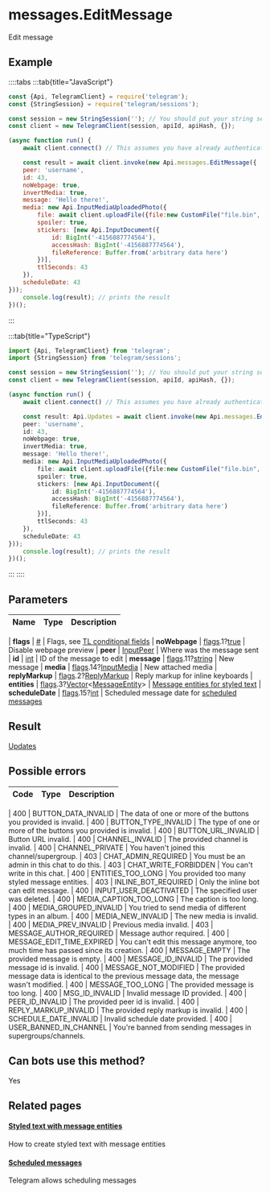 # messages.EditMessage

Edit message



## Example

::::tabs
:::tab{title="JavaScript"}
```js
const {Api, TelegramClient} = require('telegram');
const {StringSession} = require('telegram/sessions');

const session = new StringSession(''); // You should put your string session here
const client = new TelegramClient(session, apiId, apiHash, {});

(async function run() {
    await client.connect() // This assumes you have already authenticated with .start()

    const result = await client.invoke(new Api.messages.EditMessage({
    peer: 'username',
    id: 43,
    noWebpage: true,
    invertMedia: true,
    message: 'Hello there!',
    media: new Api.InputMediaUploadedPhoto({
        file: await client.uploadFile({file:new CustomFile("file.bin", fs.statSync("../file.bin").size, "../file.bin"),workers:1}),
        spoiler: true,
        stickers: [new Api.InputDocument({
            id: BigInt('-4156887774564'),
            accessHash: BigInt('-4156887774564'),
            fileReference: Buffer.from('arbitrary data here')
        })],
        ttlSeconds: 43
    }),
    scheduleDate: 43
}));
    console.log(result); // prints the result
})();
```
:::

:::tab{title="TypeScript"}
```ts
import {Api, TelegramClient} from 'telegram';
import {StringSession} from 'telegram/sessions';

const session = new StringSession(''); // You should put your string session here
const client = new TelegramClient(session, apiId, apiHash, {});

(async function run() {
    await client.connect() // This assumes you have already authenticated with .start()

    const result: Api.Updates = await client.invoke(new Api.messages.EditMessage({
    peer: 'username',
    id: 43,
    noWebpage: true,
    invertMedia: true,
    message: 'Hello there!',
    media: new Api.InputMediaUploadedPhoto({
        file: await client.uploadFile({file:new CustomFile("file.bin", fs.statSync("../file.bin").size, "../file.bin"),workers:1}),
        spoiler: true,
        stickers: [new Api.InputDocument({
            id: BigInt('-4156887774564'),
            accessHash: BigInt('-4156887774564'),
            fileReference: Buffer.from('arbitrary data here')
        })],
        ttlSeconds: 43
    }),
    scheduleDate: 43
}));
    console.log(result); // prints the result
})();
```
:::
::::



## Parameters

| Name | Type | Description |
| :--: | ---- | ----------- |

| **flags** | [#](https://core.telegram.org/type/%23) | Flags, see [TL conditional fields](https://core.telegram.org/mtproto/TL-combinators#conditional-fields) 
| **noWebpage** | [flags](https://core.telegram.org/mtproto/TL-combinators#conditional-fields).1?[true](https://core.telegram.org/constructor/true) | Disable webpage preview 
| **peer** | [InputPeer](https://core.telegram.org/type/InputPeer) | Where was the message sent 
| **id** | [int](https://core.telegram.org/type/int) | ID of the message to edit 
| **message** | [flags](https://core.telegram.org/mtproto/TL-combinators#conditional-fields).11?[string](https://core.telegram.org/type/string) | New message 
| **media** | [flags](https://core.telegram.org/mtproto/TL-combinators#conditional-fields).14?[InputMedia](https://core.telegram.org/type/InputMedia) | New attached media 
| **replyMarkup** | [flags](https://core.telegram.org/mtproto/TL-combinators#conditional-fields).2?[ReplyMarkup](https://core.telegram.org/type/ReplyMarkup) | Reply markup for inline keyboards 
| **entities** | [flags](https://core.telegram.org/mtproto/TL-combinators#conditional-fields).3?[Vector](https://core.telegram.org/type/Vector%20t)<[MessageEntity](https://core.telegram.org/type/MessageEntity)> | [Message entities for styled text](https://core.telegram.org/api/entities) 
| **scheduleDate** | [flags](https://core.telegram.org/mtproto/TL-combinators#conditional-fields).15?[int](https://core.telegram.org/type/int) | Scheduled message date for [scheduled messages](https://core.telegram.org/api/scheduled-messages) 


## Result

[Updates](https://core.telegram.org/type/Updates)



## Possible errors

| Code | Type | Description |
| :--: | ---- | ----------- |

| 400 | BUTTON\_DATA\_INVALID | The data of one or more of the buttons you provided is invalid. 
| 400 | BUTTON\_TYPE\_INVALID | The type of one or more of the buttons you provided is invalid. 
| 400 | BUTTON\_URL\_INVALID | Button URL invalid. 
| 400 | CHANNEL\_INVALID | The provided channel is invalid. 
| 400 | CHANNEL\_PRIVATE | You haven't joined this channel/supergroup. 
| 403 | CHAT\_ADMIN\_REQUIRED | You must be an admin in this chat to do this. 
| 403 | CHAT\_WRITE\_FORBIDDEN | You can't write in this chat. 
| 400 | ENTITIES\_TOO\_LONG | You provided too many styled message entities. 
| 403 | INLINE\_BOT\_REQUIRED | Only the inline bot can edit message. 
| 400 | INPUT\_USER\_DEACTIVATED | The specified user was deleted. 
| 400 | MEDIA\_CAPTION\_TOO\_LONG | The caption is too long. 
| 400 | MEDIA\_GROUPED\_INVALID | You tried to send media of different types in an album. 
| 400 | MEDIA\_NEW\_INVALID | The new media is invalid. 
| 400 | MEDIA\_PREV\_INVALID | Previous media invalid. 
| 403 | MESSAGE\_AUTHOR\_REQUIRED | Message author required. 
| 400 | MESSAGE\_EDIT\_TIME\_EXPIRED | You can't edit this message anymore, too much time has passed since its creation. 
| 400 | MESSAGE\_EMPTY | The provided message is empty. 
| 400 | MESSAGE\_ID\_INVALID | The provided message id is invalid. 
| 400 | MESSAGE\_NOT\_MODIFIED | The provided message data is identical to the previous message data, the message wasn't modified. 
| 400 | MESSAGE\_TOO\_LONG | The provided message is too long. 
| 400 | MSG\_ID\_INVALID | Invalid message ID provided. 
| 400 | PEER\_ID\_INVALID | The provided peer id is invalid. 
| 400 | REPLY\_MARKUP\_INVALID | The provided reply markup is invalid. 
| 400 | SCHEDULE\_DATE\_INVALID | Invalid schedule date provided. 
| 400 | USER\_BANNED\_IN\_CHANNEL | You're banned from sending messages in supergroups/channels. 


## Can bots use this method?

Yes

## Related pages

#### [Styled text with message entities](https://core.telegram.org/api/entities)

How to create styled text with message entities



#### [Scheduled messages](https://core.telegram.org/api/scheduled-messages)

Telegram allows scheduling messages




